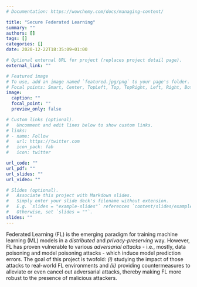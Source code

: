 ```yaml
---
# Documentation: https://wowchemy.com/docs/managing-content/

title: "Secure Federated Learning"
summary: ""
authors: []
tags: []
categories: []
date: 2020-12-22T18:35:09+01:00

# Optional external URL for project (replaces project detail page).
external_link: ""

# Featured image
# To use, add an image named `featured.jpg/png` to your page's folder.
# Focal points: Smart, Center, TopLeft, Top, TopRight, Left, Right, BottomLeft, Bottom, BottomRight.
image:
  caption: ""
  focal_point: ""
  preview_only: false

# Custom links (optional).
#   Uncomment and edit lines below to show custom links.
# links:
# - name: Follow
#   url: https://twitter.com
#   icon_pack: fab
#   icon: twitter

url_code: ""
url_pdf: ""
url_slides: ""
url_video: ""

# Slides (optional).
#   Associate this project with Markdown slides.
#   Simply enter your slide deck's filename without extension.
#   E.g. `slides = "example-slides"` references `content/slides/example-slides.md`.
#   Otherwise, set `slides = ""`.
slides: ""
---
```

Federated Learning (FL) is the emerging paradigm for training machine learning (ML) models in a _distributed_ and _privacy-preserving_ way. However, FL has proven vulnerable to various _adversarial attacks_ - i.e., mostly, data poisoning and model poisoning attacks - which induce model prediction errors. The goal of this project is twofold: _(i)_ studying the impact of those attacks to real-world FL environments and _(ii)_ providing countermeasures to alleviate or even cancel out adversarial attacks, thereby making FL more robust to the presence of malicious attackers.


